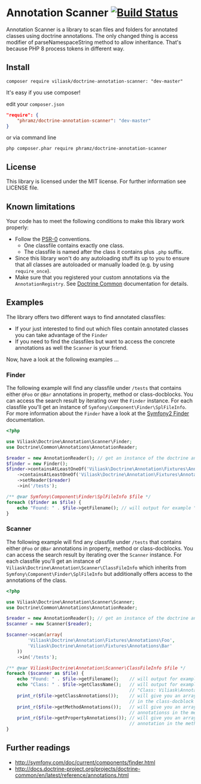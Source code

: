 # Annotation Scanner [![Build Status](https://travis-ci.org/phramz/doctrine-annotation-scanner.png?branch=master)](https://travis-ci.org/phramz/doctrine-annotation-scanner)

Annotation Scanner is a library to scan files and folders for annotated classes using doctrine annotations.
The only changed thing is access modifier of parseNamespaceString method to allow inheritance. That's because PHP 8 process tokens in different way.

Install
------

``` 
composer require viliask/doctrine-annotation-scanner: "dev-master"
```


It's easy if you use composer!

edit your `composer.json`

``` json
"require": {
    "phramz/doctrine-annotation-scanner": "dev-master"
}
```

or via command line

``` 
php composer.phar require phramz/doctrine-annotation-scanner
```

License
-------

This library is licensed under the MIT license. For further information see LICENSE file.

Known limitations
------

Your code has to meet the following conditions to make this library work properly:
- Follow the [PSR-0](https://github.com/php-fig/fig-standards/blob/master/accepted/PSR-0.md) conventions.
  - One classfile contains exactly one class.
  - The classfile is named after the class it contains plus `.php` suffix.
- Since this library won't do any autoloading stuff its up to you to ensure that all
  classes are autoloaded or manually loaded (e.g. by using `require_once`).
- Make sure that you registered your custom annotations via the `AnnotationRegistry`.
  See [Doctrine Common](http://docs.doctrine-project.org/projects/doctrine-common/en/latest/reference/annotations.html#registering-annotations) documentation for details.

Examples
------

The library offers two different ways to find annotated classfiles:
- If your just interested to find out which files contain annotated classes
  you can take advantage of the `Finder`
- If you need to find the classfiles but want to access the concrete annotations as well
  the `Scanner` is your friend.

Now, have a look at the following examples ...

### Finder
The following example will find any classfile under `/tests` that contains either `@Foo` or `@Bar` annotations in 
property, method or class-docblocks.
You can access the search result by iterating over the `Finder` instance. For each classfile you'll get an instance of 
`Symfony\Component\Finder\SplFileInfo`.
For more information about the `Finder` have a look at the [Symfony2 Finder](http://symfony.com/doc/current/components/finder.html) documentation.


``` php
<?php

use Viliask\Doctrine\Annotation\Scanner\Finder;
use Doctrine\Common\Annotations\AnnotationReader;

$reader = new AnnotationReader(); // get an instance of the doctrine annotation reader
$finder = new Finder();
$finder->containsAtLeastOneOf('Viliask\Doctrine\Annotation\Fixtures\Annotations\Foo')
    ->containsAtLeastOneOf('Viliask\Doctrine\Annotation\Fixtures\Annotations\Bar')
    ->setReader($reader)
    ->in('/tests');

/** @var Symfony\Component\Finder\SplFileInfo $file */
foreach ($finder as $file) {
    echo "Found: " . $file->getFilename(); // will output for example "Found: AnnotatedClass.php"
}
```

### Scanner
The following example will find any classfile under `/tests` that contains either `@Foo` or `@Bar` annotations in
property, method or class-docblocks.
You can access the search result by iterating over the `Scanner` instance. For each classfile you'll get an instance of
`Viliask\Doctrine\Annotation\Scanner\ClassFileInfo` which inherits from `Symfony\Component\Finder\SplFileInfo` but
additionally offers access to the annotations of the class.

``` php
<?php

use Viliask\Doctrine\Annotation\Scanner\Scanner;
use Doctrine\Common\Annotations\AnnotationReader;

$reader = new AnnotationReader(); // get an instance of the doctrine annotation reader
$scanner = new Scanner($reader);

$scanner->scan(array(
        'Viliask\Doctrine\Annotation\Fixtures\Annotations\Foo',
        'Viliask\Doctrine\Annotation\Fixtures\Annotations\Bar'
    ))
    ->in('/tests');

/** @var Viliask\Doctrine\Annotation\Scanner\ClassFileInfo $file */
foreach ($scanner as $file) {
    echo "Found: " . $file->getFilename();    // will output for example "Found: AnnotatedClass.php"
    echo "Class: " . $file->getClassName();   // will output for example
                                              // "Class: Viliask\Annotation\AnnotatedClass"
    print_r($file->getClassAnnotations());    // will give you an array of all annotations
                                              // in the class-docblock
    print_r($file->getMethodAnnotations());   // will give you an array of all methods and
                                              // annotationss in the method-docblocks
    print_r($file->getPropertyAnnotations()); // will give you an array of all properties and
                                              // annotation in the method-docblocks
}
```

Further readings
------

- http://symfony.com/doc/current/components/finder.html
- http://docs.doctrine-project.org/projects/doctrine-common/en/latest/reference/annotations.html
